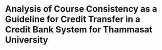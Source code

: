 # Analysis of Course Consistency as a Guideline for Credit Transfer in a Credit Bank System for Thammasat University
